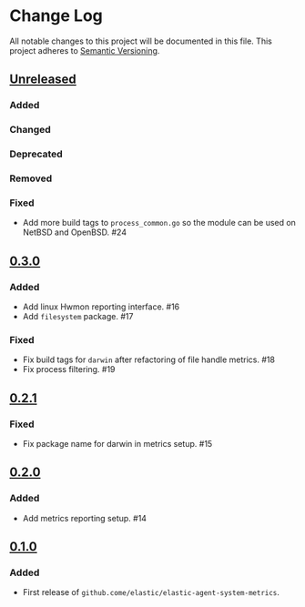 # Change Log
All notable changes to this project will be documented in this file.
This project adheres to [Semantic Versioning](http://semver.org/).

## [Unreleased]

### Added

### Changed

### Deprecated

### Removed

### Fixed

- Add more build tags to `process_common.go` so the module can be used on NetBSD and OpenBSD. #24

## [0.3.0]

### Added

- Add linux Hwmon reporting interface. #16
- Add `filesystem` package. #17

### Fixed

- Fix build tags for `darwin` after refactoring of file handle metrics. #18
- Fix process filtering. #19

## [0.2.1]

### Fixed

- Fix package name for darwin in metrics setup. #15

## [0.2.0]

### Added

- Add metrics reporting setup. #14

## [0.1.0]

### Added

- First release of `github.come/elastic/elastic-agent-system-metrics`.

[Unreleased]: https://github.com/elastic/elastic-agent-system-metrics/compare/v0.3.0...HEAD
[0.3.0]: https://github.com/elastic/elastic-agent-system-metrics/compare/v0.0.0...v0.3.0
[0.2.1]: https://github.com/elastic/elastic-agent-system-metrics/compare/v0.0.0...v0.2.1
[0.2.0]: https://github.com/elastic/elastic-agent-system-metrics/compare/v0.0.0...v0.2.0
[0.1.0]: https://github.com/elastic/elastic-agent-system-metrics/compare/v0.0.0...v0.1.0
